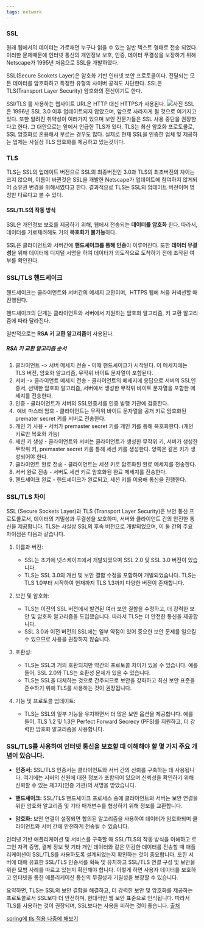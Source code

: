```yaml
---
tags: network
---
```

### **SSL**

원래 웹에서의 데이터는 가로채면 누구나 읽을 수 있는 일반 텍스트 형태로 전송 되었다. 이러한 문제때문에 인터넷 통신의 개인정보 보호, 인증, 데이터 무결성을 보장하기 위해 Netscape가 1995년 처음으로 SSL을 개발하였다.

SSL(Secure Scokets Layer)은 암호화 기반 인터넷 보안 프로토콜이다. 전달되는 모든 데이터를 암호화하고 특정한 유형의 사이버 공격도 차단한다. SSL은 TLS(Transport Layer Security) 암호화의 전신이기도 한다.

SSl/TLS 를 사용하는 웹사이트 URL은 HTTP 대신 HTTPS가 사용된다.
![사진](https://img1.daumcdn.net/thumb/R1280x0/?scode=mtistory2&fname=https%3A%2F%2Fblog.kakaocdn.net%2Fdn%2FdLpa9j%2Fbtrnqx2LpIV%2FhKTqMkQDLtQdOiv39j7KPk%2Fimg.png)
SSL은 1996년 SSL 3.0 이후 업데이트되지 않았으며, 앞으로 사라지게 될 것으로 여기지고 있다. 또한 알려진 취약성이 여러가지 있으며 보안 전문가들은 SSL 사용 중단을 권장한다고 한다. 그 대안으로는 앞에서 언급한 TLS가 있다. TLS는 최신 암호화 프로토콜로, SSL 암호화로 혼용해서 부르는 경우도 많다. 실제로 현재 SSL을 인증한 업체 및 제공하는 업체는 사실상 TLS 암호화를 제공하고 있는것이다.

### TLS
TLS는 SSL의 업데이트 버전으로 SSL의 최종버전인 3.0과 TLS의 최초버전의 차이는 크지 않으며, 이름이 바뀐것은 SSL을 개발한 Netscape가 업데이트에 참여하지 않게되어 소유권 변경을 위해서였다고 한다.
결과적으로 TLS는 SSL의 업데이트 버전이며 명칭만 다르다고 볼 수 있다.

#### SSL/TLS의 작동 방식

SSL은 개인정보 보호를 제공하기 위해, 웹에서 전송되는 **데이터를 암호화** 한다. 따라서, 데이터를 가로채려해도 거의 **복호화가 불가능**하다.

SSL은 클라이언트와 서버간에 **핸드셰이크를 통해 인증**이 이루어진다. 또한 **데이터 무결성**을 위해 데이터에 디지털 서명을 하여 데이터가 의도적으로 도착하기 전에 조작된 여부를 확인한다.

### **SSL/TLS 핸드셰이크**

핸드셰이크는 클라이언트와 서버간의 메세지 교환이며,  HTTPS 웹에 처음 커넥션할 때 진행된다. 

핸드셰이크의 단계는 클라이언트와 서버에서 지원하는 암호화 알고리즘, 키 교환 알고리즘에 따라 달라진다.

일반적으로는 **RSA 키 교환 알고리즘**이 사용된다.

##### RSA 키 교환 알고리즘 순서

1. 클라이언트 -> 서버 메세지 전송 - 이때 핸드셰이크가 시작된다. 이 메세지에는 TLS 버전, 암호화 알고리즘, 무작위 바이트 문자열이 포함된다.
2. 서버 -> 클라이언트 메세지 전송 - 클라이언트의 메세지에 응답으로 서버의 SSL인증서, 선택한 암호화 알고리즘, 서버에서 생성한 무작위 바이트 문자열을 포함한 메세지를 전송한다.
3. 인증 - 클라이언트가 서버의 SSL인증서를 인증 발행 기관에 검증한다. 
4.  예비 마스터 암호 - 클라이언트는 무작위 바이트 문자열을 공개 키로 암호화된 premater secret 키를 서버로 전송한다.
5. 개인 키 사용 - 서버가 premaster secret 키를 개인 키를 통해 복호화한다. (개인 키로만 복호화 가능)
6. 세션 키 생성 - 클라이언트와 서버는 클라이언트가 생성한 무작위 키, 서버가 생성한 무작위 키, premaster secret 키를 통해 세션 키를 생성한다. 양쪽은 같은 키가 생성되어야 한다.
7. 클라이언트 완료 전송 - 클라이언트는 세션 키로 암호화된 완료 메세지를 전송한다.
8. 서버 완료 전송 - 서버도 세션 키로 암호화된 완료 메세지를 전송한다.
9. 핸드셰이크 완료 - 핸드셰이크가 완료되고, 세션 키를 이용해 통신을 진행한다.

### SSL/TLS 차이

SSL (Secure Sockets Layer)과 TLS (Transport Layer Security)은 보안 통신 프로토콜로서, 데이터의 기밀성과 무결성을 보호하며, 서버와 클라이언트 간의 안전한 통신을 제공합니다. TLS는 사실상 SSL의 후속 버전으로 개발되었으며, 이 둘 간의 주요 차이점은 다음과 같습니다.

1. 이름과 버전:
    
    - SSL는 초기에 넷스케이프에서 개발되었으며 SSL 2.0 및 SSL 3.0 버전이 있습니다.
    - TLS는 SSL 3.0의 개선 및 보안 결함 수정을 포함하여 개발되었습니다. TLS는 TLS 1.0부터 시작하여 현재까지 TLS 1.3까지 다양한 버전이 존재합니다.
2. 보안 및 암호화:
    
    - TLS는 이전의 SSL 버전에서 발견된 여러 보안 결함을 수정하고, 더 강력한 보안 및 암호화 알고리즘을 도입했습니다. 따라서 TLS는 더 안전한 통신을 제공합니다.
    - SSL 3.0과 이전 버전의 SSL에는 일부 약점이 있어 중요한 보안 문제를 일으킬 수 있으므로 사용을 권장하지 않습니다.
3. 호환성:
    
    - TLS는 SSL과 거의 호환되지만 약간의 프로토콜 차이가 있을 수 있습니다. 예를 들어, SSL 2.0와 TLS는 호환성 문제가 있을 수 있습니다.
    - TLS는 SSL을 대체하는 것으로 간주되므로 보안을 강화하고 최신 보안 표준을 준수하기 위해 TLS를 사용하는 것이 권장됩니다.
4. 기능 및 프로토콜 업데이트:
    
    - TLS는 SSL의 일부 기능을 유지하면서 더 많은 보안 옵션을 제공합니다. 예를 들어, TLS 1.2 및 1.3은 Perfect Forward Secrecy (PFS)를 지원하고, 더 강력한 암호화 알고리즘을 사용합니다.

### SSL/TLS를 사용하여 인터넷 통신을 보호할 때 이해해야 할 몇 가지 주요 개념이 있습니다.

- **인증서:** SSL/TLS 인증서는 클라이언트와 서버 간의 신뢰를 구축하는 데 사용됩니다. 여기에는 서버의 신원에 대한 정보가 포함되어 있으며 신뢰성을 확인하기 위해 신뢰할 수 있는 제3자(인증 기관)의 서명을 받았습니다.
    
- **핸드셰이크:** SSL/TLS 핸드셰이크 프로세스 중에 클라이언트와 서버는 보안 연결을 위한 암호화 알고리즘 및 기타 매개변수를 협상하기 위해 정보를 교환합니다.
    
- **암호화:** 보안 연결이 설정되면 합의된 알고리즘을 사용하여 데이터가 암호화되며 클라이언트와 서버 간에 안전하게 전송될 수 있습니다.
    

인터넷 기반 애플리케이션 및 서비스를 구축할 때 SSL/TLS의 작동 방식을 이해하고 로그인 자격 증명, 결제 정보 및 기타 개인 데이터와 같은 민감한 데이터를 전송할 때 애플리케이션이 SSL/TLS를 사용하도록 설계되었는지 확인하는 것이 중요합니다. 또한 서버에 대해 유효한 SSL/TLS 인증서를 획득 및 유지하고 SSL/TLS 연결 구성 및 보안을 위한 모범 사례를 따르고 있는지 확인해야 합니다. 이렇게 하면 사용자 데이터를 보호하고 인터넷을 통한 애플리케이션 통신의 무결성과 기밀성을 보장할 수 있습니다.

요약하면, TLS는 SSL의 보안 결함을 해결하고, 더 강력한 보안 및 암호화를 제공하는 프로토콜로서 SSL보다 더 안전하며, 현대적인 웹 보안 표준으로 인식됩니다. 따라서 TLS를 사용하는 것이 권장되며, SSL보다는 사용을 피하는 것이 좋습니다.
[출처](https://kanoos-stu.tistory.com/46)

[spring에 tls 적용 나중에 해보기](https://www.baeldung.com/spring-tls-setup)